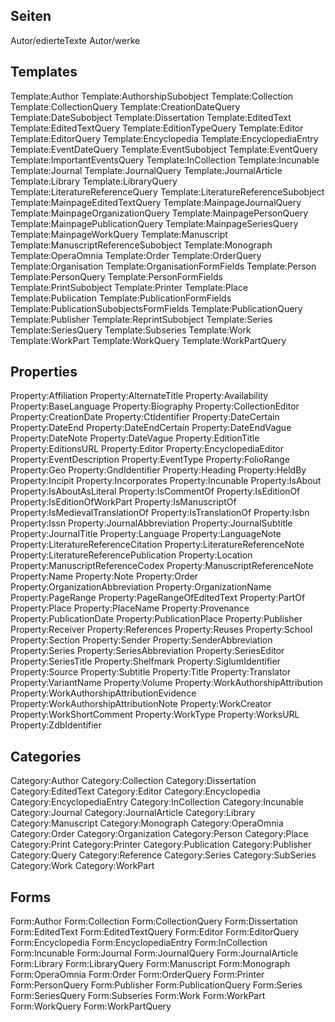 ## Seiten
Autor/edierteTexte
Autor/werke

## Templates
Template:Author
Template:AuthorshipSubobject
Template:Collection
Template:CollectionQuery
Template:CreationDateQuery
Template:DateSubobject
Template:Dissertation
Template:EditedText
Template:EditedTextQuery
Template:EditionTypeQuery
Template:Editor
Template:EditorQuery
Template:Encyclopedia
Template:EncyclopediaEntry
Template:EventDateQuery
Template:EventSubobject
Template:EventQuery
Template:ImportantEventsQuery
Template:InCollection
Template:Incunable
Template:Journal
Template:JournalQuery
Template:JournalArticle
Template:Library
Template:LibraryQuery
Template:LiteratureReferenceQuery
Template:LiteratureReferenceSubobject
Template:MainpageEditedTextQuery
Template:MainpageJournalQuery
Template:MainpageOrganizationQuery
Template:MainpagePersonQuery
Template:MainpagePublicationQuery
Template:MainpageSeriesQuery
Template:MainpageWorkQuery
Template:Manuscript
Template:ManuscriptReferenceSubobject
Template:Monograph
Template:OperaOmnia
Template:Order
Template:OrderQuery
Template:Organisation
Template:OrganisationFormFields
Template:Person
Template:PersonQuery
Template:PersonFormFields
Template:PrintSubobject
Template:Printer
Template:Place
Template:Publication
Template:PublicationFormFields
Template:PublicationSubobjectsFormFields
Template:PublicationQuery
Template:Publisher
Template:ReprintSubobject
Template:Series
Template:SeriesQuery
Template:Subseries
Template:Work
Template:WorkPart
Template:WorkQuery
Template:WorkPartQuery
                                                  
## Properties
Property:Affiliation
Property:AlternateTitle
Property:Availability
Property:BaseLanguage
Property:Biography
Property:CollectionEditor
Property:CreationDate
Property:CtIdentifier
Property:DateCertain
Property:DateEnd
Property:DateEndCertain
Property:DateEndVague
Property:DateNote
Property:DateVague
Property:EditionTitle
Property:EditionsURL
Property:Editor
Property:EncyclopediaEditor
Property:EventDescription
Property:EventType
Property:FolioRange
Property:Geo
Property:GndIdentifier
Property:Heading
Property:HeldBy
Property:Incipit
Property:Incorporates
Property:Incunable
Property:IsAbout
Property:IsAboutAsLiteral
Property:IsCommentOf
Property:IsEditionOf
Property:IsEditionOfWorkPart
Property:IsManuscriptOf
Property:IsMedievalTranslationOf
Property:IsTranslationOf
Property:Isbn
Property:Issn
Property:JournalAbbreviation
Property:JournalSubtitle
Property:JournalTitle
Property:Language
Property:LanguageNote
Property:LiteratureReferenceCitation
Property:LiteratureReferenceNote
Property:LiteratureReferencePublication
Property:Location
Property:ManuscriptReferenceCodex
Property:ManuscriptReferenceNote
Property:Name
Property:Note
Property:Order
Property:OrganizationAbbreviation
Property:OrganizationName
Property:PageRange
Property:PageRangeOfEditedText
Property:PartOf
Property:Place
Property:PlaceName
Property:Provenance
Property:PublicationDate
Property:PublicationPlace
Property:Publisher
Property:Receiver
Property:References
Property:Reuses
Property:School
Property:Section
Property:Sender
Property:SenderAbbreviation
Property:Series
Property:SeriesAbbreviation
Property:SeriesEditor
Property:SeriesTitle
Property:Shelfmark
Property:SiglumIdentifier
Property:Source
Property:Subtitle
Property:Title
Property:Translator
Property:VariantName
Property:Volume
Property:WorkAuthorshipAttribution
Property:WorkAuthorshipAttributionEvidence
Property:WorkAuthorshipAttributionNote
Property:WorkCreator
Property:WorkShortComment
Property:WorkType
Property:WorksURL
Property:ZdbIdentifier

## Categories
Category:Author
Category:Collection
Category:Dissertation
Category:EditedText
Category:Editor
Category:Encyclopedia
Category:EncyclopediaEntry
Category:InCollection
Category:Incunable
Category:Journal
Category:JournalArticle
Category:Library
Category:Manuscript
Category:Monograph
Category:OperaOmnia
Category:Order
Category:Organization
Category:Person
Category:Place
Category:Print
Category:Printer
Category:Publication
Category:Publisher
Category:Query
Category:Reference
Category:Series
Category:SubSeries
Category:Work
Category:WorkPart

## Forms
Form:Author
Form:Collection
Form:CollectionQuery
Form:Dissertation
Form:EditedText
Form:EditedTextQuery
Form:Editor
Form:EditorQuery
Form:Encyclopedia
Form:EncyclopediaEntry
Form:InCollection
Form:Incunable
Form:Journal
Form:JournalQuery
Form:JournalArticle
Form:Library
Form:LibraryQuery
Form:Manuscript
Form:Monograph
Form:OperaOmnia
Form:Order
Form:OrderQuery
Form:Printer
Form:PersonQuery
Form:Publisher
Form:PublicationQuery
Form:Series
Form:SeriesQuery
Form:Subseries
Form:Work
Form:WorkPart
Form:WorkQuery
Form:WorkPartQuery
